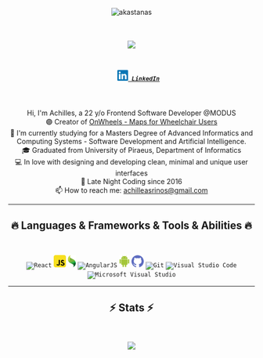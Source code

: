 <p align="center"> <img src="https://komarev.com/ghpvc/?username=akastanas&label=Profile%20views&color=ce9927&style=flat" alt="akastanas" /> </p>

<h1 align="center">
  <a href="https://git.io/typing-svg">
    <img src="https://readme-typing-svg.herokuapp.com/?lines=Hello,+There!+👋;I am Achilles;Nice+to+meet+you 😄&center=true&size=30">
  </a>
</h1>

<h5 align="center">
  <code>
    <a href="https://www.linkedin.com/in/akastanas/" title="LinkedIn Profile"><img width="22" src="images/linkedin.svg"> LinkedIn</a></code>
</h5>
<br>
<p align="center">
  Hi, I'm Achilles, a 22 y/o Frontend Software Developer @MODUS
  <br>
  🟣 Creator of <a href="https://github.com/AchillesKastanas/OnWheels-Maps-for-Wheelchair-Users-Beta">OnWheels - Maps for Wheelchair Users</a>
  <br>
  🔬 I'm currently studying for a Masters Degree of Advanced Informatics and Computing Systems - Software Development and Artificial Intelligence.
  <br>
  🎓 Graduated from University of Piraeus, Department of Informatics
  <br>
  💻 In love with designing and developing clean, minimal and unique user interfaces
  <br>
  🌃 Late Night Coding since 2016
  <br>
  📫 How to reach me: <a href="mailto:achilleasrinos@gmail.com">achilleasrinos@gmail.com</a>
</p>

<hr>
<h2 align="center">🔥 Languages & Frameworks & Tools & Abilities 🔥</h2>
<br>
<p align="center">
  <code><img title="React" height="25" src="images/react-original.svg"></code>
  <code><img title="Javascript" height="25" src="images/javascript.svg"></code>
  <code><img title="Ext Js" height="25" src="images/extjs.svg"></code>
  <code><img title="AngularJS" height="25" src="images/angularjs.png"></code>
  <code><img title="Android" height="25" src="images/android.svg"></code>
  <code><img title="GitHub" height="25" src="images/github.svg"></code>
  <code><img title="Git" height="25" src="images/git-original.svg"></code>
  <code><img title="Visual Studio Code" height="25" src="images/vscode.png"></code>
  <code><img title="Microsoft Visual Studio" height="25" src="images/visualstudio.png"></code>
</p>
<hr>

<h2 align="center">⚡ Stats ⚡</h2>
<br>
<p>
  <div align=center>
    <a href="https://github.com/anuraghazra/github-readme-stats" title="Go to Source">
      <img width=390 src="https://github-readme-stats.vercel.app/api?username=AchillesKastanas&show_icons=true&theme=react&border_color=61dafb&hide_border=true" />
    </a>
  </div>
</p>